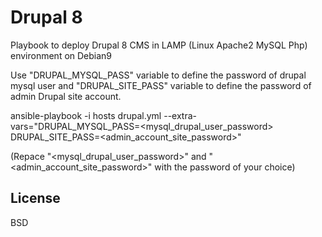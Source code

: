 Drupal 8
=========

Playbook to deploy Drupal 8 CMS in LAMP (Linux Apache2 MySQL Php) environment on Debian9

Use "DRUPAL_MYSQL_PASS" variable to define the password of drupal mysql user and "DRUPAL_SITE_PASS" variable to define the password of admin Drupal site account.

ansible-playbook -i hosts drupal.yml --extra-vars="DRUPAL_MYSQL_PASS=<mysql_drupal_user_password> DRUPAL_SITE_PASS=<admin_account_site_password>"

(Repace "<mysql_drupal_user_password>" and "<admin_account_site_password>" with the password of your choice)

License
-------

BSD

